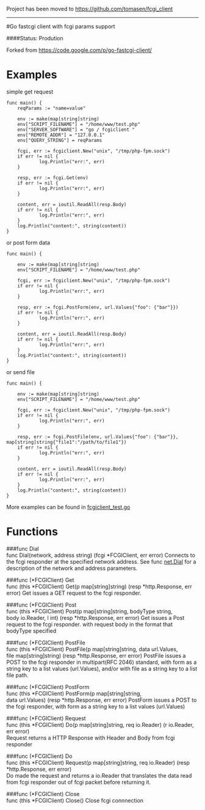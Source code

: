 Project has been moved to https://github.com/tomasen/fcgi_client

--------

#Go fastcgi client with fcgi params support

####Status: Prodution

Forked from https://code.google.com/p/go-fastcgi-client/

# Examples

simple get request

    func main() {
        reqParams := "name=value"

        env := make(map[string]string)
        env["SCRIPT_FILENAME"] = "/home/www/test.php"
        env["SERVER_SOFTWARE"] = "go / fcgiclient "
        env["REMOTE_ADDR"] = "127.0.0.1"
        env["QUERY_STRING"] = reqParams

        fcgi, err := fcgiclient.New("unix", "/tmp/php-fpm.sock")
        if err != nil {
                log.Println("err:", err)
        }

        resp, err := fcgi.Get(env)
        if err != nil {
                log.Println("err:", err)
        }
        
        content, err = ioutil.ReadAll(resp.Body)
        if err != nil {
                log.Println("err:", err)
        }
        log.Println("content:", string(content))
    }

or post form data
    
    func main() {

        env := make(map[string]string)
        env["SCRIPT_FILENAME"] = "/home/www/test.php"

        fcgi, err := fcgiclient.New("unix", "/tmp/php-fpm.sock")
        if err != nil {
                log.Println("err:", err)
        }

        resp, err := fcgi.PostForm(env, url.Values{"foo": {"bar"}})
        if err != nil {
                log.Println("err:", err)
        }
    
        content, err = ioutil.ReadAll(resp.Body)
        if err != nil {
                log.Println("err:", err)
        }
        log.Println("content:", string(content))
    }

or send file

    func main() {

        env := make(map[string]string)
        env["SCRIPT_FILENAME"] = "/home/www/test.php"

        fcgi, err := fcgiclient.New("unix", "/tmp/php-fpm.sock")
        if err != nil {
                log.Println("err:", err)
        }

        resp, err := fcgi.PostFile(env, url.Values{"foo": {"bar"}}, map[string]string{"file1":"/path/to/file1"})
        if err != nil {
                log.Println("err:", err)
        }

        content, err = ioutil.ReadAll(resp.Body)
        if err != nil {
                log.Println("err:", err)
        }
        log.Println("content:", string(content))
    }

More examples can be found in [fcgiclient_test.go](https://bitbucket.org/PinIdea/fcgi_client/src/tip/fcgiclient_test.go)


# Functions

###func Dial         
    func Dial(network, address string) (fcgi *FCGIClient, err error)
Connects to the fcgi responder at the specified network address. See func [net.Dial](http://golang.org/pkg/net/#Dial) for a description of the network and address parameters.

###func (*FCGIClient) Get         
    func (this *FCGIClient) Get(p map[string]string) (resp *http.Response, err error)
Get issues a GET request to the fcgi responder.

###func (*FCGIClient) Post         
    func (this *FCGIClient) Post(p map[string]string, bodyType string,         
                                 body io.Reader, l int) (resp *http.Response, err error)
Get issues a Post request to the fcgi responder. with request body in the format that bodyType specified

###func (*FCGIClient) PostFile         
    func (this *FCGIClient) PostFile(p map[string]string, data url.Values,         
                                     file map[string]string) (resp *http.Response, err error)
PostFile issues a POST to the fcgi responder in multipart(RFC 2046) standard, with form as a string key to a list values (url.Values), and/or with file as a string key to a list file path.

###func (*FCGIClient) PostForm         
    func (this *FCGIClient) PostForm(p map[string]string,        
                                     data url.Values) (resp *http.Response, err error)
PostForm issues a POST to the fcgi responder, with form as a string key to a list values (url.Values)   

###func (*FCGIClient) Request         
    func (this *FCGIClient) Do(p map[string]string, req io.Reader) (r io.Reader, err error)    
Request returns a HTTP Response with Header and Body from fcgi responder

###func (*FCGIClient) Do         
    func (this *FCGIClient) Request(p map[string]string, 
                                         req io.Reader) (resp *http.Response, err error)     
Do made the request and returns a io.Reader that translates the data read from fcgi responder out of fcgi packet before returning it.

###func (*FCGIClient) Close         
    func (this *FCGIClient) Close()
Close fcgi connnection